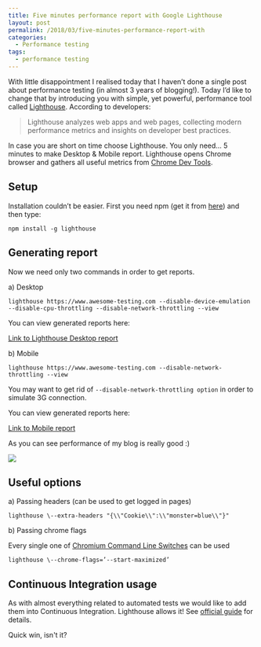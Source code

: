 ```yaml
---
title: Five minutes performance report with Google Lighthouse
layout: post
permalink: /2018/03/five-minutes-performance-report-with
categories:
  - Performance testing
tags:
  - performance testing 
---
```


With little disappointment I realised today that I haven’t done a single post about performance testing (in almost 3
years of blogging!). Today I’d like to change that by introducing you with simple, yet powerful, performance tool
called [Lighthouse](https://github.com/GoogleChrome/lighthouse). According to developers:

> Lighthouse analyzes web apps and web pages, collecting modern performance metrics and insights on developer best
> practices.

In case you are short on time choose Lighthouse. You only need… 5 minutes to make Desktop & Mobile report. Lighthouse
opens Chrome browser and gathers all useful metrics
from [Chrome Dev Tools](https://developers.google.com/web/tools/chrome-devtools/evaluate-performance/).

## Setup

Installation couldn’t be easier. First you need npm (get it from [here](https://nodejs.org/en/download/)) and then type:

`npm install -g lighthouse`

## Generating report

Now we need only two commands in order to get reports.

a) Desktop

`lighthouse https://www.awesome-testing.com --disable-device-emulation --disable-cpu-throttling
--disable-network-throttling --view`

You can view generated reports here:

[Link to Lighthouse Desktop report](https://htmlpreview.github.io/?https://github.com/slawekradzyminski/AwesomeTesting/blob/b453b50f7f2a1d2826d632edf7fc74a5fdce35f6/src/test/java/com/awesome/testing/performance/lighthouse/Desktop-report.html)

b) Mobile

`lighthouse https://www.awesome-testing.com --disable-network-throttling --view`

You may want to get rid of `--disable-network-throttling option` in order to simulate 3G connection.

You can view generated reports here:

[Link to Mobile report](http://htmlpreview.github.io/?https://github.com/slawekradzyminski/AwesomeTesting/blob/f1c66b7f569ef09b70c11ee9e0400b6947f77203/src/test/java/com/awesome/testing/performance/lighthouse/Mobile-report.html)

As you can see performance of my blog is really good :)

![](/images/blog/wOjmmz3BCDKC1856YSLjtk3JH-OedzNnVT20-Eq0fZpWmVZ4rWtcopwAOLu1Ig0jZSA6fR2eWy1h9lsD_A8zSFuDdPTfyy2xQqJrL70nhiHbbdgTga7Tzt0j1sCrPZdQnFyhH7dx)

## Useful options

a) Passing headers (can be used to get logged in pages)

`lighthouse \--extra-headers "{\\"Cookie\\":\\"monster=blue\\"}"`

b) Passing chrome flags

Every single one of [Chromium Command Line Switches](https://peter.sh/experiments/chromium-command-line-switches/) can
be used

`lighthouse \--chrome-flags=’--start-maximized’`

## Continuous Integration usage

As with almost everything related to automated tests we would like to add them into Continuous Integration. Lighthouse
allows it!
See [official guide](https://github.com/GoogleChrome/lighthouse/blob/master/docs/readme.md#using-programmatically) for
details.

Quick win, isn't it?
